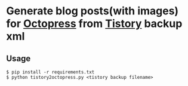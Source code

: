 # Generate blog posts(with images) for [Octopress](http://octopress.org) from [Tistory](http://tistory.com/) backup xml 

## Usage 

    $ pip install -r requirements.txt
    $ python tistory2octopress.py <tistory backup filename>


